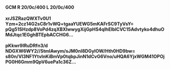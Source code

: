 #### GCM R 20/0c/400 L 20/0c/400
**xrJSZRazQWXTv0U1**<br/>**Yzm+2cz14G2sC8r1vWQ+tgaaYUEWG5mKAFrSC9TyVsY=**<br/>**pQg51SHzdp8VoPd4zqXBXlwwygXijGpHS4qlhElblCVC15Advtyko4dhuOMdJtqc1EGghBTEpbACCHG6...**<br/><br/>
**pKkwr9IRuDRfn3/d**<br/>**NDGXW6WY2//StmIAwym/sJM0nI8DGyIOW/Hth0HD9bw=**<br/>**s80n/VI3NF1YtvlnKiBmVp0tqbpJinN1dCvG6Vno/uHQA6YjxWGM41OPOjPG0H6Gmm9QpV6uePa1c36Z...**